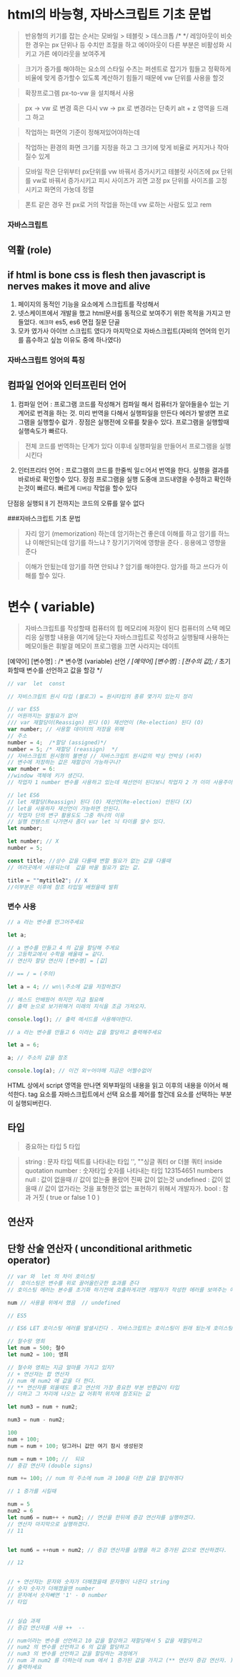 # html의 바능형, 자바스크립트 기초 문법

> 반응형의 키기를 잡는 순서는
> 모바일 > 테블릿 > 데스크톱  /*  */
> 레잉아웃이 비슷한 경우는 px 단위나 등 수치만 조절을 하고 
> 에이아웃이 다른 부분은 비활성화 시키고 가른 에이라웃을 보여주게

> 크기가 중가를 해야하는 요소의 스타일 수츠는 퍼센트로 잡기가 힘들고 정확하게 비율에 맞게 증가할수 있도록 계산하기 힘들기 때문에 vw 단위를 사용을 할것

> 확장프로그렘 px-to-vw 을 설치해서 사용

> px -> vw 로 변경 흑은 다시  vw -> px 로 변경라는 단축키 alt + z 영역을 드래그 하고 

> 작업하는 화면의 기준이 정해져있어야하는데 

> 작업하는 환경의 화면 크기를 지정을 하고 그 크기에 맞게 비율로 커지거나 작아질수 있게

> 모바일 작은 단위부터 px단위를  vw 바꿔서 증가시키고 테블릿 사이즈에 px 단위를 vw로 바꿔서 증가시키고 피시 사이즈가 괴면 고정 px 단위를 사이즈를 고정시키고 화면의 가눙데 정렬

> 폰트 같은 경우 전 px로 거의 작업을 하는데 vw 로하는 사람도 있고 rem



### 자바스크립트 

## 역활 (role) 
## if html is bone css is flesh then javascript is nerves makes it move and alive

1. 페이지의 동적인 기능을 요소에게 스크립트를 작성해서 
2. 넷스케이프에서 개발을 했고 html문서를 동적으로 보여주기 위한 목적을 가지고 만들었다. `에크마` es5, es6 면접 질문 단골
3. 모카 였가사 아이브 스크립트 였다가 마지막으로 자바스크립트(자비의 언어의 인기를 흡수하고 싶늠 이유도 중에 하나였다)

### 자바스크립트 엉어의 특징

## 컴파일 언어와 인터프린터 언어

1. 컴파일 언어 : 프로그램 코드를 작성해거 컴파일 해서 컴퓨터가 알아들을수 있는 기계어로 번격을 하는 것. 미리 번역을 다해서 실행파일을 만든다 에러가 발생면 프로그램을 실행할수 럾가 . 장점은 실행전에 오류를 찾을수 있다.
프로그램을 실행할때 실행속도가 빠르다.

>전체 코드를 번역하는 단계가 있다 이후네 실행파일을 만들어서 프로그램을 
실행시킨다

2. 인터프리터 언어 : 프로그램의 코드를 한줄씩 일ㄷ어서 번역을 한다. 실행을 결과를 바로바로 확인할수 있다. 장점 프로그램을 실행 도중애 코드내영을 수정하고 확인하는것이 빠르다. 빠르게 `디버깅` 작업을 할수 있다

단점응 실행되ㅐ기 전까지는 코드의 오류를 알수 없다

###자바스크립트 기초 문법

> 자리 암기 (memorization) 하는데 암기하는건 좋은데 이해를 하고 암기를 하느냐 이해안되는데 암기를 하느냐 ? 장기기기억에 영향을 준다 . 응용에고 영향을 준다

> 이해가 안됬는데 암기를 하면 안되냐 ? 암기를 해야한다. 암가를 하고 쓰다가 이해를 할수 있다.

# 변수 ( variable)

> 자바스크립트를 작성할때
> 컴퓨터의 힙 메모리에 저장이 된다
> 컴퓨터의 스택 메모리응 실행할 내용을 여기에 담는다
> 자바스크립트로 작성하고 실행될때 사용하는 메모이들은 휘발걸 메모이
> 프로그램을 끄면 사라지는 데이트


[예약어] [변수명] : /* 변수명 (variable) 선언 */
[예약어] [변수명] : [젼수의 값]; /* 초기화할때 변수를 선언하고 값을 할강 */

``` js
// var  let  const

// 자비스크립트 원시 타입 (블로그) = 원시타입의 종류 몇가지 있는지 정리

// var ES5
// 어원까지는 알필요가 없어
/// var 재할당이(Reassign) 된다 (O) 재선언이 (Re-election) 된다 (O)
var number; // 사용할 데이터의 저장을 위해 
// 주소
number = 4;  /*할당 (assigned)*/
number = 5; /* 재할당 (reassign)  */
// 자바스크립트 원시형의 불변성 // 자바스크립트 원시값의 박싱 언박싱 (비추)
// 변수에 저장하는 값은 재할강이 가능하구나?
var number = 6:
//window 객체에 키가 생긴다.
// 작업자 1 number 변수를 사용하고 있는데 재선언이 된다보니 작업자 2 가 이미 사용주이었다 number 기능이 망가진다 작업자 2 번

// let ES6
// let 재할당(Reassign) 된다 (O) 재선언(Re-election) 안된다 (X)
// let을 사용하자 재선언이 가능하면 안된다.
// 작업자 단의 변구 활용도도 그중 하나의 이유
// 실행 컨탣스트 나가면사 좀더 var let 늬 타이를 알수 있다.
let number;

let number; // X
number = 5;

const title; //상수 값을 다롤때 변할 필요가 없는 값을 다룰때
// 여러곳에서 사용되는데  값을 바꿀 필요가 없는 값.

title = ""mytitle2"; // X
//이부분은 이후에 참조 타입일 배웠을때 발휘

```


### 변수 사용

``` js
// a 라는 변수를 만그어주세요

let a;

// a 변수를 만들고 4 의 값을 할당해 주게요
// 고등학교에서 수학을 배울때 = 같다.
// 연산자 할당 연산자 [변수명] = [값]

// == / = (주의)

let a = 4; // wn\\주소에 값을 저장하겠다

// 메스드 안배웠어 하지만 지금 필요해
// 출력 눈으로 보기위해거 미래의 지식을 조금 가져오자.

console.log(); // 출력 메서드를 사용해야한다.

// a 라는 변수를 만들고 6 이라는 값을 할당하고 출력해주세요

let a = 6;

a; // 주소의 값을 참조

console.log(a); // 이건 외ㅜ어야해 지금은 어쩔수없어

```


HTML 상에서 script 영역을 만나면 외부파일의 내용을 읽고 이후의 내용을 이어서 해석한다.
tag 요소를 자바스크립트에서 선택 요소를 제어를 할건데 요소를 선택하는 부분이 실행되버린다.

## 타입 
> 중요하는 타입 5 타입

> string : 문자 타입 텍트를 나타내는 타입 '', ""싱글 쿼터 or 더블 쿼터 inside quotation
> number : 숫자타입 숫자를 나타내는 타입 123154651 numbers
> null : 값이 없을때 //  값이 없는줄 몰랐어 진짜 값이 없는것
> undefined : 값이 없을때 // 값이 없가라는 것을 표형한것 없는 표현하기 위해서 개발자가.
> bool : 참과 거짓 ( true or false 1 0 )

## 연산자

## 단항 산술 연산자 ( unconditional arithmetic operator)

``` js 
// var 와  let 의 차이 호이스팅
//  호이스팅은 변수를 위로 끌어올린긋한 효과를 준다
// 호이스팅 에러는 뵨수를 초기화 하기전에 호출하게괴면 개발자가 작성한 에러를 보여주는 에러 

num // 사용을 위에서 했음  // undefined

// ES5 

// ES6 LET 호이스팅 에러를 발샐시킨다 . 자바스크립트는 호이스팅이 원래 됬는게 호이스팅 에러를 발생시키게 만들었다.

// 철수랑 영희
let num = 500; 철수
let num2 = 100; 영희

// 철수와 영희는 지금 얼마를 가지고 있지?
// + 연산자는 합 연산자
// num 에 num2 에 값을 더 한다.
// ** 연산자를 외울때도 좋고 연산의 가장 중요한 부분 반환값이 타입
// 더하고 그 차리에 나오는 값 어휘적 위치에 참조되는 값

let num3 = num + num2;

num3 = num - num2;

100
num + 100;
num = num + 100; 덩그러니 값만 여기 잠시 생성된것

num = num + 100; //  되요
// 중감 연산자 (double signs)

num += 100; // num 의 주소에 num 과 100을 더한 값을 할강하겎다

// 1 증가를 시킬때

num = 5
num2 = 6
let num6 = num++ + num2; // 연산을 한뒤에 증감 연산자를 실행하겠다.
// 연산자 마지막으로 실행하겠다.
// 11


let num6 = ++num + num2; // 증감 연산자를 실행을 하고 증가된 값으로 연산하겠다.

// 12


// + 연산자는 문자와 숫자가 더해졌을때 문자형이 나온다 string
// 숫자 숫자가 더해졌을땐 number
// 문자에서 숫자빼면 '1' - 0 number
// 타입


// 실습 과제 
// 증감 연산자를 사용 ++  --

// num이라는 변수를 선언하고 10 값을 할강하고 재할당해서 5 값을 재할당하고
// num2 의 변수를 선언하고 6 의 값을 할당하고 
// num3 의 변수를 선언하고 값을 할당하는 과정에거
// num 과 num2 를 더하는데 num 에서 1 증가된 값을 가지고 (** 연산자 증감 연산자. )
// 출력하세요
```
